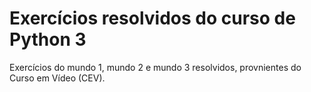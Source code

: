# Exercícios resolvidos do curso de Python 3
Exercícios do mundo 1, mundo 2 e mundo 3 resolvidos, provnientes do Curso em Vídeo (CEV).